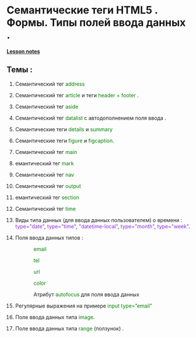 # Семантические теги HTML5 . Формы. Типы полей ввода данных .

[**Lesson notes**](https://artiom30.github.io/HTML-CSS--Pro-/lesson-2/)

## Темы :

1. Семантический тег <span style="color: green;">address</span>

2. Семантический тег <span style="color: green;">article</span> и теги<span style="color: green;"> header + footer</span> .

3. Семантический тег <span style="color: green;">aside</span>

4. Семантический тег <span style="color: green;">datalist</span> c автодополнением поля ввода .

5. Семантические теги <span style="color: green;">details</span> и <span style="color: green;">summary</span>

6. Семантические теги <span style="color: green;">figure</span> и <span style="color: green;">figcaption</span>.

7. Семантический тег <span style="color: green;">main</span>

8. емантический тег <span style="color: green;">mark</span>

9. Семантический тег <span style="color: green;">nav</span>

10. Семантический тег <span style="color: green;">output</span>

11. емантический тег <span style="color: green;">section</span>

12. Семантический тег <span style="color: green;">time</span>

13. Виды типа данных (для ввода
    данных пользователем) о времени :
    <span style="color: blueviolet;">type="date"</span>,
    <span style="color: blueviolet;">type="time"</span>,
    <span style="color: blueviolet;">"datetime-local"</span>,
    <span style="color: blueviolet;">type="month"</span>,
    <span style="color: blueviolet;">type="week"</span>.

14. Поля ввода данных типов :
    <p style="color:green; padding-left: 50px;">email</p>
    <p style="color:green; padding-left: 50px;">tel</p>
    <p style="color:green; padding-left: 50px;">url</p>
    <p style="color:green; padding-left: 50px;">color</p>
    <p style="padding-left: 50px;">Атрибут <span style="color:green;">аutofocus</span> для поля ввода данных</p>

15. Регулярные выражения на примере <span style="color: green;">input type=”email” </span>

16. Поле ввода данных типа<span style="color:green;"> image</span>.

17. Поле ввода данных типа<span style="color:green;"> range</span> (ползунок) .
